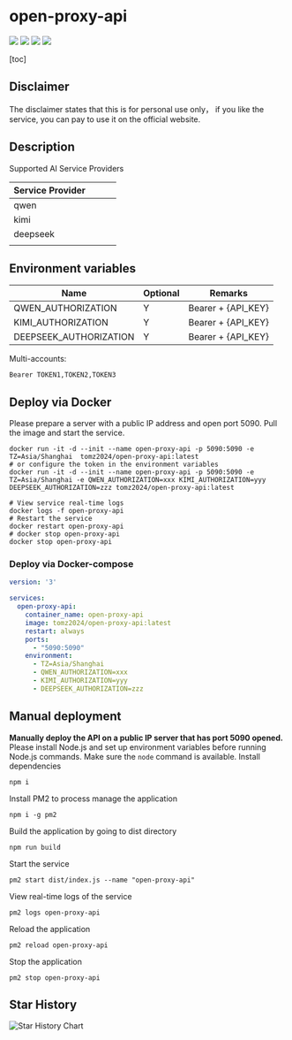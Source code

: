 # open-proxy-api

[![](https://img.shields.io/github/license/dangjingtao/open-proxy-api.svg)](LICENSE)
![](https://img.shields.io/github/stars/dangjingtao/open-proxy-api.svg)
![](https://img.shields.io/github/forks/dangjingtao/open-proxy-api.svg)
![](https://img.shields.io/docker/pulls/dangjingtao/open-proxy-api.svg)

[toc]

## Disclaimer

The disclaimer states that this is for personal use only， if you like the service, you can pay to use it on the official website.

## Description

Supported AI Service Providers

| Service Provider |      |      |      |
| ---------------- | ---- | ---- | ---- |
| qwen             |      |      |      |
| kimi             |      |      |      |
| deepseek         |      |      |      |
|                  |      |      |      |

## Environment variables

| Name | Optional | Remarks                         |
|------|------|----------------------------------|
| QWEN_AUTHORIZATION | Y | Bearer + {API_KEY} |
| KIMI_AUTHORIZATION | Y | Bearer + {API_KEY} |
| DEEPSEEK_AUTHORIZATION | Y | Bearer + {API_KEY} |

Multi-accounts:

```
Bearer TOKEN1,TOKEN2,TOKEN3
```

## Deploy via Docker 

Please prepare a server with a public IP address and open port 5090.  Pull the image and start the service.

```shell
docker run -it -d --init --name open-proxy-api -p 5090:5090 -e TZ=Asia/Shanghai  tomz2024/open-proxy-api:latest
# or configure the token in the environment variables
docker run -it -d --init --name open-proxy-api -p 5090:5090 -e TZ=Asia/Shanghai -e QWEN_AUTHORIZATION=xxx KIMI_AUTHORIZATION=yyy DEEPSEEK_AUTHORIZATION=zzz tomz2024/open-proxy-api:latest
```

```shell
# View service real-time logs
docker logs -f open-proxy-api
# Restart the service
docker restart open-proxy-api
# docker stop open-proxy-api
docker stop open-proxy-api
```

### Deploy via Docker-compose 

```yaml
version: '3'

services:
  open-proxy-api:
    container_name: open-proxy-api
    image: tomz2024/open-proxy-api:latest
    restart: always
    ports:
      - "5090:5090"
    environment:
      - TZ=Asia/Shanghai
      - QWEN_AUTHORIZATION=xxx
      - KIMI_AUTHORIZATION=yyy
      - DEEPSEEK_AUTHORIZATION=zzz
```

## Manual deployment

**Manually deploy the API on a public IP server that has port 5090 opened.**
Please install Node.js and set up environment variables before running Node.js commands. Make sure the `node` command is available.
Install dependencies

```
npm i
```
Install PM2 to process manage the application
```
npm i -g pm2
```
Build the application by going to dist directory
```
npm run build
```
Start the service
```
pm2 start dist/index.js --name "open-proxy-api"
```
View real-time logs of the service
```
pm2 logs open-proxy-api
```
Reload the application
```
pm2 reload open-proxy-api
```
Stop the application
```
pm2 stop open-proxy-api
```



## Star History

![Star History Chart](https://api.star-history.com/svg?repos=dangjingtao/open-proxy-api&type=Date)